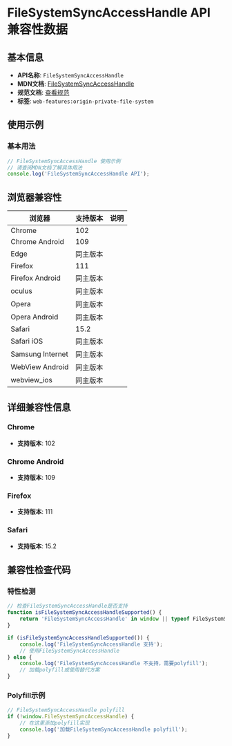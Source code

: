 # FileSystemSyncAccessHandle API 兼容性数据

## 基本信息

- **API名称**: `FileSystemSyncAccessHandle`
- **MDN文档**: [FileSystemSyncAccessHandle](https://developer.mozilla.org/docs/Web/API/FileSystemSyncAccessHandle)
- **规范文档**: [查看规范](https://fs.spec.whatwg.org/#api-filesystemsyncaccesshandle)
- **标签**: `web-features:origin-private-file-system`

## 使用示例

### 基本用法

```javascript
// FileSystemSyncAccessHandle 使用示例
// 请查阅MDN文档了解具体用法
console.log('FileSystemSyncAccessHandle API');
```

## 浏览器兼容性

| 浏览器 | 支持版本 | 说明 |
|--------|----------|------|
| Chrome | 102 |  |
| Chrome Android | 109 |  |
| Edge | 同主版本 |  |
| Firefox | 111 |  |
| Firefox Android | 同主版本 |  |
| oculus | 同主版本 |  |
| Opera | 同主版本 |  |
| Opera Android | 同主版本 |  |
| Safari | 15.2 |  |
| Safari iOS | 同主版本 |  |
| Samsung Internet | 同主版本 |  |
| WebView Android | 同主版本 |  |
| webview_ios | 同主版本 |  |

## 详细兼容性信息

### Chrome

- **支持版本**: 102

### Chrome Android

- **支持版本**: 109

### Firefox

- **支持版本**: 111

### Safari

- **支持版本**: 15.2

## 兼容性检查代码

### 特性检测

```javascript
// 检查FileSystemSyncAccessHandle是否支持
function isFileSystemSyncAccessHandleSupported() {
    return 'FileSystemSyncAccessHandle' in window || typeof FileSystemSyncAccessHandle !== 'undefined';
}

if (isFileSystemSyncAccessHandleSupported()) {
    console.log('FileSystemSyncAccessHandle 支持');
    // 使用FileSystemSyncAccessHandle
} else {
    console.log('FileSystemSyncAccessHandle 不支持，需要polyfill');
    // 加载polyfill或使用替代方案
}
```

### Polyfill示例

```javascript
// FileSystemSyncAccessHandle polyfill
if (!window.FileSystemSyncAccessHandle) {
    // 在这里添加polyfill实现
    console.log('加载FileSystemSyncAccessHandle polyfill');
}
```

